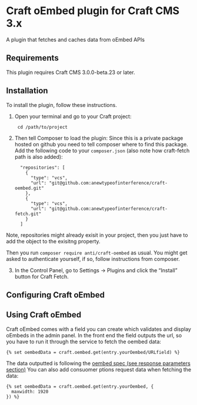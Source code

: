 # Craft oEmbed plugin for Craft CMS 3.x

A plugin that fetches and caches data from oEmbed APIs

## Requirements

This plugin requires Craft CMS 3.0.0-beta.23 or later.

## Installation

To install the plugin, follow these instructions.

1. Open your terminal and go to your Craft project:

        cd /path/to/project

2. Then tell Composer to load the plugin:
Since this is a private package hosted on github you need to tell composer where to find this package. Add the following code to your `composer.json` (also note how craft-fetch path is also added):
	```
	  "repositories": [
	    {
	      "type": "vcs",
	      "url": "git@github.com:anewtypeofinterference/craft-oembed.git"
	    },
	    {
	      "type": "vcs",
	      "url": "git@github.com:anewtypeofinterference/craft-fetch.git"
	    }
	  ]
	```
Note, repositories might already exisit in your project, then you just have to add the object to the exisitng property.

Then you run `composer require anti/craft-oembed` as usual. You might get asked to authenticate yourself, if so, follow instructions from composer.

3. In the Control Panel, go to Settings → Plugins and click the “Install” button for Craft Fetch.


## Configuring Craft oEmbed


## Using Craft oEmbed
Craft oEmbed comes with a field you can create which validates and display oEmbeds in the admin panel. In the front end the field outputs the url, so you have to run it through the service to fetch the oembed data:
```
{% set oembedData = craft.oembed.get(entry.yourOembed/URLfield) %}
```
The data outputted is following the [oembed spec (see response parameters section)](https://oembed.com/)
You can also add consuomer ptions request data when fetching the data:
```
{% set oembedData = craft.oembed.get(entry.yourOembed, {
  maxwidth: 1920
}) %}
